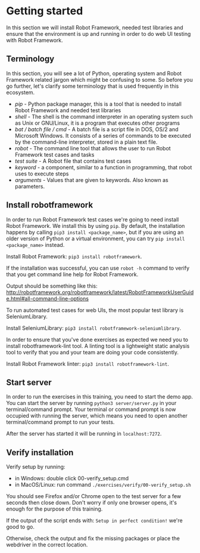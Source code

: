 # Getting started

In this section we will install Robot Framework, needed test libraries and ensure that the environment is up and running in order to do web UI testing with Robot Framework.

## Terminology

In this section, you will see a lot of Python, operating system and Robot Framework related jargon which might be confusing to some. So before you go further, let's clarify some terminology that is used frequently in this ecosystem.

- *pip* - Python package manager, this is a tool that is needed to install Robot Framework and needed test libraries
- *shell* - The shell is the command interpreter in an operating system such as Unix or GNU/Linux, it is a program that executes other programs
- *bat / batch file / cmd* - A batch file is a script file in DOS, OS/2 and Microsoft Windows. It consists of a series of commands to be executed by the command-line interpreter, stored in a plain text file.
- *robot* - The command line tool that allows the user to run Robot Framework test cases and tasks
- *test suite* - A Robot file that contains test cases
- *keyword* - a component, similar to a function in programming, that robot uses to execute steps
- *arguments* - Values that are given to keywords. Also known as parameters.

## Install robotframework

In order to run Robot Framework test cases we're going to need install Robot Framework. We install this by
using `pip`. By default, the installation happens by calling `pip3 install <package_name>`, but if you are
using an older version of Python or a virtual environment, you can try `pip install <package_name>` instead.

Install Robot Framework: `pip3 install robotframework`.

If the installation was successful, you can use `robot -h` command to verify that you get command line help for Robot Framework.

Output should be something like this: http://robotframework.org/robotframework/latest/RobotFrameworkUserGuide.html#all-command-line-options

To run automated test cases for web UIs, the most popular test library is SeleniumLibrary.

Install SeleniumLibrary: `pip3 install robotframework-seleniumlibrary`.

In order to ensure that you've done exercises as expected we need you to install robotframework-lint tool. A linting
tool is a lightweight static analysis tool to verify that you and your team are doing your code consistently.

Install Robot Framework linter: `pip3 install robotframework-lint`.

## Start server

In order to run the exercises in this training, you need to start the demo app. You can start the server
by running `python3 server/server.py` in your terminal/command prompt. Your terminal or command prompt is
now occupied with running the server, which means you need to open another terminal/command prompt to run
your tests.

After the server has started it will be running in `localhost:7272`.

## Verify installation

Verify setup by running:

- in Windows: double click 00-verify_setup.cmd
- in MacOS/Linux: run command `./exercises/verify/00-verify_setup.sh`

You should see Firefox and/or Chrome open to the test server for a few seconds then close down. Don't
worry if only one browser opens, it's enough for the purpose of this training.

If the output of the script ends with: `Setup in perfect condition!` we're good to go.

Otherwise, check the output and fix the missing packages or place the webdriver in the correct location.
